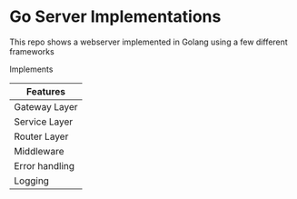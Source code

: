 # Go Server Implementations
This repo shows a webserver implemented in Golang using a few different
frameworks

Implements

| Features  |
|-------------- |
| Gateway Layer    |
| Service Layer    |
| Router Layer    |
| Middleware    |
| Error handling    |
| Logging |
